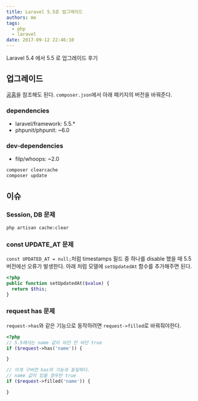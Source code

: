 ```yaml
---
title: Laravel 5.5로 업그레이드
authors: me
tags:
  - php
  - laravel
date: 2017-09-12 22:46:10
---
```


Laravel 5.4 에서 5.5 로 업그레이드 후기

## 업그레이드

[공홈](https://laravel.com/docs/5.5/upgrade)을 참조해도 된다.
`composer.json`에서 아래 패키지의 버전을 바꿔준다.

### dependencies

- laravel/framework: 5.5.\*
- phpunit/phpunit: ~6.0

### dev-dependencies

- filp/whoops: ~2.0

```bash
composer clearcache
composer update
```

## 이슈

### Session, DB 문제

```bash
php artisan cache:clear
```

### const UPDATE_AT 문제

`const UPDATED_AT = null;`처럼 timestamps 필드 중 하나를 disable 했을 때 5.5 버전에선 오류가 발생한다.
아래 처럼 모델에 `setUpdatedAt` 함수를 추가해주면 된다.

```php
<?php
public function setUpdatedAt($value) {
  return $this;
}
```

### request has 문제

`request->has`와 같은 기능으로 동작하려면 `request->filled`로 바꿔줘야한다.

```php
<?php
// 5.5에서는 name 값이 비던 안 비던 true
if ($request->has('name')) {

}

// 이게 구버전 has의 기능과 동일하다.
// name 값이 있을 경우만 true
if ($request->filled('name')) {

}
```
